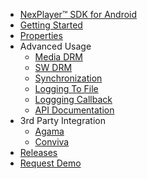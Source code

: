 - [NexPlayer™ SDK for Android](/introduction.md) 
- [Getting Started](/getting-started.md)
- [Properties](/properties.md) 
- Advanced Usage
    - [Media DRM](/MediaDRM.md) 
    - [SW DRM](/SW_WV.md) 
    - [Synchronization](/synchronization.md) 
    - [Logging To File](/log2File.md) 
    - [Loggging Callback](/logging_callback.md) 
    - [API Documentation](/advanced.md) 
- 3rd Party Integration
    - [Agama](/Agama.md) 
    - [Conviva](/Conviva.md)     
- [Releases](/releases.md) 
- [Request Demo](https://nexplayersdk.com/ios-player-sdk/) 